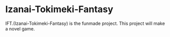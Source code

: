 # Izanai-Tokimeki-Fantasy
IFT.(Izanai-Tokimeki-Fantasy) is the funmade project. This project will make a novel game.
